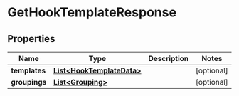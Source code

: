 # GetHookTemplateResponse

## Properties
Name | Type | Description | Notes
------------ | ------------- | ------------- | -------------
**templates** | [**List&lt;HookTemplateData&gt;**](HookTemplateData.md) |  |  [optional]
**groupings** | [**List&lt;Grouping&gt;**](Grouping.md) |  |  [optional]
